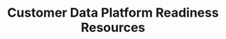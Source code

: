 ---
layout: planlist
title: Customer Data Platform Readiness Resources
permalink: /business-applications/customer-data-platform/
includemethod: all
includeplans:
- customer data platform
---
